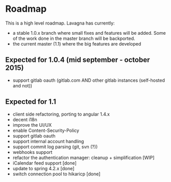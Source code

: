 # Roadmap

This is a high level roadmap. Lavagna has currently:

 - a stable 1.0.x branch where small fixes and features will be added. Some of the work done in the master branch will be backported.
 - the current master (1.1) where the big features are developed
 
 
## Expected for 1.0.4 (mid september - october 2015)

 - support gitlab oauth (gitlab.com AND other gitlab instances (self-hosted and not))

## Expected for 1.1 

 - client side refactoring, porting to angular 1.4.x
 - decent i18n
 - improve the UI/UX
 - enable Content-Security-Policy
 - support gitlab oauth
 - support internal account handling
 - support commit log parsing (git, svn (?))
 - webhooks support
 - refactor the authentication manager: cleanup + simplification [WIP]
 - iCalendar feed support [done]
 - update to spring 4.2.x [done]
 - switch connection pool to hikaricp [done]
 
